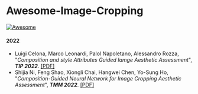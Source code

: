 # Awesome-Image-Cropping
 [![Awesome](https://cdn.rawgit.com/sindresorhus/awesome/d7305f38d29fed78fa85652e3a63e154dd8e8829/media/badge.svg)](https://github.com/sindresorhus/awesome)
 

#### 2022
+ Luigi Celona, Marco Leonardi, Palol Napoletano, Alessandro Rozza, "*Composition and style Attributes Guided Iamge Aesthetic Assessment*", **_TIP 2022_**. [[PDF]](https://arxiv.org/abs/2111.04647)
+ Shijia Ni, Feng Shao, Xiongli Chai, Hangwei Chen, Yo-Sung Ho, "*Composition-Guided Neural Network for Image Cropping Aesthetic Assessment*",  **_TMM 2022_**. [[PDF]](https://ieeexplore.ieee.org/document/9920203)
